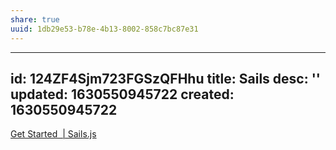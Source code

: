 ```yaml
---
share: true
uuid: 1db29e53-b78e-4b13-8002-858c7bc87e31
---
```

---
id: 124ZF4Sjm723FGSzQFHhu
title: Sails
desc: ''
updated: 1630550945722
created: 1630550945722
---

[Get Started  | Sails.js](https://sailsjs.com/get-started)
